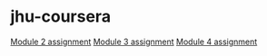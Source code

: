 # jhu-coursera
[Module 2 assignment](/jhu/mod2_solution)
[Module 3 assignment](/jhu/mod3_solution)
[Module 4 assignment](/jhu/mod4_solution)
